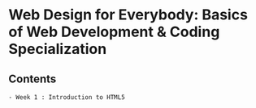 # Web Design for Everybody: Basics of Web Development & Coding Specialization

## Contents
    - Week 1 : Introduction to HTML5


